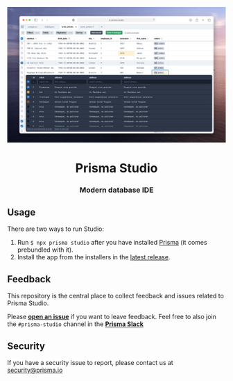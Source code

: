 <p align="center"><img src="https://github.com/prisma/studio/blob/main/Studio.png" alt="Prisma Studio" /></p>

<p><h1 align="center">Prisma Studio</h1></p>
<p><h3 align="center">Modern database IDE</h3></p>

## Usage

There are two ways to run Studio:

1. Run `$ npx prisma studio` after you have installed [Prisma](https://github.com/prisma/prisma) (it comes prebundled with it).
2. Install the app from the installers in the [latest release](https://github.com/prisma/studio/releases). 

## Feedback

This repository is the central place to collect feedback and issues related to Prisma Studio.

Please [**open an issue**](https://github.com/prisma/studio-feedback/issues/new) if you want to leave feedback. Feel free to also join the `#prisma-studio` channel in the [**Prisma Slack**](https://slack.prisma.io) 

## Security

If you have a security issue to report, please contact us at [security@prisma.io](mailto:security@prisma.io?subject=[GitHub]%20Prisma%202%20Security%20Report%20Studio)

